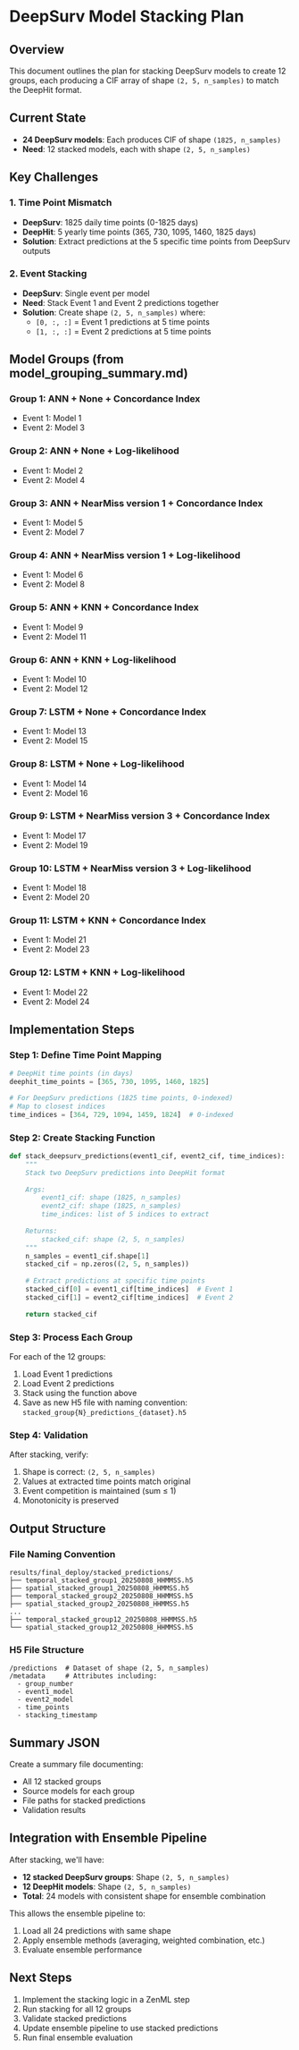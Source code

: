 # DeepSurv Model Stacking Plan

## Overview
This document outlines the plan for stacking DeepSurv models to create 12 groups, each producing a CIF array of shape `(2, 5, n_samples)` to match the DeepHit format.

## Current State
- **24 DeepSurv models**: Each produces CIF of shape `(1825, n_samples)`
- **Need**: 12 stacked models, each with shape `(2, 5, n_samples)`

## Key Challenges

### 1. Time Point Mismatch
- **DeepSurv**: 1825 daily time points (0-1825 days)
- **DeepHit**: 5 yearly time points (365, 730, 1095, 1460, 1825 days)
- **Solution**: Extract predictions at the 5 specific time points from DeepSurv outputs

### 2. Event Stacking
- **DeepSurv**: Single event per model
- **Need**: Stack Event 1 and Event 2 predictions together
- **Solution**: Create shape `(2, 5, n_samples)` where:
  - `[0, :, :]` = Event 1 predictions at 5 time points
  - `[1, :, :]` = Event 2 predictions at 5 time points

## Model Groups (from model_grouping_summary.md)

### Group 1: ANN + None + Concordance Index
- Event 1: Model 1
- Event 2: Model 3

### Group 2: ANN + None + Log-likelihood
- Event 1: Model 2
- Event 2: Model 4

### Group 3: ANN + NearMiss version 1 + Concordance Index
- Event 1: Model 5
- Event 2: Model 7

### Group 4: ANN + NearMiss version 1 + Log-likelihood
- Event 1: Model 6
- Event 2: Model 8

### Group 5: ANN + KNN + Concordance Index
- Event 1: Model 9
- Event 2: Model 11

### Group 6: ANN + KNN + Log-likelihood
- Event 1: Model 10
- Event 2: Model 12

### Group 7: LSTM + None + Concordance Index
- Event 1: Model 13
- Event 2: Model 15

### Group 8: LSTM + None + Log-likelihood
- Event 1: Model 14
- Event 2: Model 16

### Group 9: LSTM + NearMiss version 3 + Concordance Index
- Event 1: Model 17
- Event 2: Model 19

### Group 10: LSTM + NearMiss version 3 + Log-likelihood
- Event 1: Model 18
- Event 2: Model 20

### Group 11: LSTM + KNN + Concordance Index
- Event 1: Model 21
- Event 2: Model 23

### Group 12: LSTM + KNN + Log-likelihood
- Event 1: Model 22
- Event 2: Model 24

## Implementation Steps

### Step 1: Define Time Point Mapping
```python
# DeepHit time points (in days)
deephit_time_points = [365, 730, 1095, 1460, 1825]

# For DeepSurv predictions (1825 time points, 0-indexed)
# Map to closest indices
time_indices = [364, 729, 1094, 1459, 1824]  # 0-indexed
```

### Step 2: Create Stacking Function
```python
def stack_deepsurv_predictions(event1_cif, event2_cif, time_indices):
    """
    Stack two DeepSurv predictions into DeepHit format
    
    Args:
        event1_cif: shape (1825, n_samples)
        event2_cif: shape (1825, n_samples)
        time_indices: list of 5 indices to extract
    
    Returns:
        stacked_cif: shape (2, 5, n_samples)
    """
    n_samples = event1_cif.shape[1]
    stacked_cif = np.zeros((2, 5, n_samples))
    
    # Extract predictions at specific time points
    stacked_cif[0] = event1_cif[time_indices]  # Event 1
    stacked_cif[1] = event2_cif[time_indices]  # Event 2
    
    return stacked_cif
```

### Step 3: Process Each Group
For each of the 12 groups:
1. Load Event 1 predictions
2. Load Event 2 predictions
3. Stack using the function above
4. Save as new H5 file with naming convention: `stacked_group{N}_predictions_{dataset}.h5`

### Step 4: Validation
After stacking, verify:
1. Shape is correct: `(2, 5, n_samples)`
2. Values at extracted time points match original
3. Event competition is maintained (sum ≤ 1)
4. Monotonicity is preserved

## Output Structure

### File Naming Convention
```
results/final_deploy/stacked_predictions/
├── temporal_stacked_group1_20250808_HHMMSS.h5
├── spatial_stacked_group1_20250808_HHMMSS.h5
├── temporal_stacked_group2_20250808_HHMMSS.h5
├── spatial_stacked_group2_20250808_HHMMSS.h5
...
├── temporal_stacked_group12_20250808_HHMMSS.h5
└── spatial_stacked_group12_20250808_HHMMSS.h5
```

### H5 File Structure
```
/predictions  # Dataset of shape (2, 5, n_samples)
/metadata     # Attributes including:
  - group_number
  - event1_model
  - event2_model
  - time_points
  - stacking_timestamp
```

## Summary JSON
Create a summary file documenting:
- All 12 stacked groups
- Source models for each group
- File paths for stacked predictions
- Validation results

## Integration with Ensemble Pipeline

After stacking, we'll have:
- **12 stacked DeepSurv groups**: Shape `(2, 5, n_samples)`
- **12 DeepHit models**: Shape `(2, 5, n_samples)`
- **Total**: 24 models with consistent shape for ensemble combination

This allows the ensemble pipeline to:
1. Load all 24 predictions with same shape
2. Apply ensemble methods (averaging, weighted combination, etc.)
3. Evaluate ensemble performance

## Next Steps

1. Implement the stacking logic in a ZenML step
2. Run stacking for all 12 groups
3. Validate stacked predictions
4. Update ensemble pipeline to use stacked predictions
5. Run final ensemble evaluation